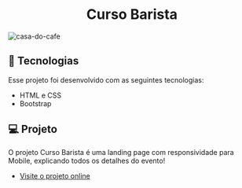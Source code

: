 <h1 align="center"> Curso Barista </h1>

![casa-do-cafe](https://user-images.githubusercontent.com/114084854/214400863-c3404cf1-c8d3-4ce4-ac6e-304ba3df992f.png)



## 🚀 Tecnologias

Esse projeto foi desenvolvido com as seguintes tecnologias:

- HTML e CSS
- Bootstrap



## 💻 Projeto

O projeto Curso Barista é uma landing page com responsividade para Mobile, explicando todos os detalhes do evento!

- [Visite o projeto online](https://leticialauriano.github.io/barista-curso/)

